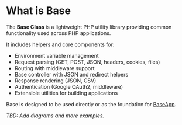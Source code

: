 # What is Base

The **Base Class** is a lightweight PHP utility library providing common functionality used across PHP applications.

It includes helpers and core components for:

- Environment variable management
- Request parsing (GET, POST, JSON, headers, cookies, files)
- Routing with middleware support
- Base controller with JSON and redirect helpers
- Response rendering (JSON, CSV)
- Authentication (Google OAuth2, middleware)
- Extensible utilities for building applications

Base is designed to be used directly or as the foundation for [BaseApp](https://github.com/Stilmark/BaseApp).

_TBD: Add diagrams and more examples._
